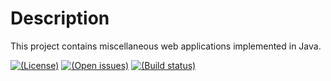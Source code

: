 # Description

This project contains miscellaneous web applications implemented in Java.

[![(License)](https://img.shields.io/badge/license-AGPL--3.0--or--later-blue.svg)][AGPL-3.0]
[![(Open issues)](https://img.shields.io/bitbucket/issues/kazssym/webapps.svg)][open issues]
[![(Build status)](https://linuxfront-functions.azurewebsites.net/api/bitbucket/build/kazssym/webapps?branch=master)][pipelines]

[AGPL-3.0]: https://opensource.org/licenses/AGPL-3.0

[Open issues]: https://bitbucket.org/kazssym/webapps/issues?status=new&status=open
[Pipelines]: https://bitbucket.org/kazssym/webapps/addon/pipelines/home
